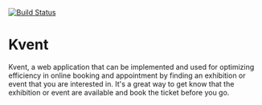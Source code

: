 [![Build Status](https://travis-ci.org/bleachjade/Kvent.svg?branch=feature-profile-page)](https://travis-ci.org/bleachjade/Kvent)

# Kvent
Kvent, a web application that can be implemented and used for optimizing efficiency in online booking and appointment by finding an exhibition or event that you are interested in. It's a great way to get know that the exhibition or event are available and book the ticket before you go.